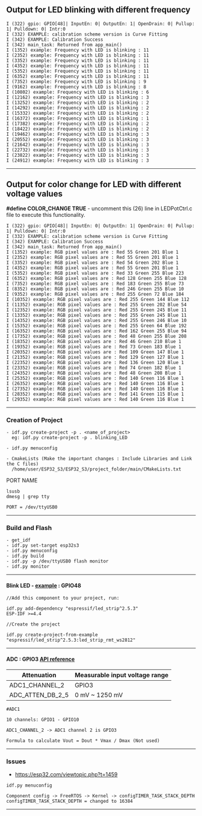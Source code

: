 ## Output for LED blinking with different frequency

```
I (322) gpio: GPIO[48]| InputEn: 0| OutputEn: 1| OpenDrain: 0| Pullup: 1| Pulldown: 0| Intr:0 
I (332) EXAMPLE: calibration scheme version is Curve Fitting
I (342) EXAMPLE: Calibration Success
I (342) main_task: Returned from app_main()
I (1352) example: Frequency with LED is blinking : 11
I (2352) example: Frequency with LED is blinking : 11
I (3352) example: Frequency with LED is blinking : 11
I (4352) example: Frequency with LED is blinking : 11
I (5352) example: Frequency with LED is blinking : 11
I (6352) example: Frequency with LED is blinking : 11
I (7352) example: Frequency with LED is blinking : 9
I (9162) example: Frequency with LED is blinking : 8
I (10802) example: Frequency with LED is blinking : 6
I (12162) example: Frequency with LED is blinking : 3
I (13252) example: Frequency with LED is blinking : 2
I (14292) example: Frequency with LED is blinking : 2
I (15332) example: Frequency with LED is blinking : 2
I (16372) example: Frequency with LED is blinking : 1
I (17382) example: Frequency with LED is blinking : 2
I (18422) example: Frequency with LED is blinking : 2
I (19462) example: Frequency with LED is blinking : 3
I (20552) example: Frequency with LED is blinking : 3
I (21642) example: Frequency with LED is blinking : 3
I (22732) example: Frequency with LED is blinking : 3
I (23822) example: Frequency with LED is blinking : 3
I (24912) example: Frequency with LED is blinking : 3
```

---

## Output for color change for LED with different voltage values

**#define COLOR_CHANGE TRUE** - uncomment this (26) line in LEDPotCtrl.c file to execute this functionality.

```
I (322) gpio: GPIO[48]| InputEn: 0| OutputEn: 1| OpenDrain: 0| Pullup: 1| Pulldown: 0| Intr:0 
I (332) EXAMPLE: calibration scheme version is Curve Fitting
I (342) EXAMPLE: Calibration Success
I (342) main_task: Returned from app_main()
I (1352) example: RGB pixel values are : Red 55 Green 201 Blue 1 
I (2352) example: RGB pixel values are : Red 55 Green 201 Blue 1 
I (3352) example: RGB pixel values are : Red 54 Green 202 Blue 1 
I (4352) example: RGB pixel values are : Red 55 Green 201 Blue 1 
I (5352) example: RGB pixel values are : Red 33 Green 255 Blue 223 
I (6352) example: RGB pixel values are : Red 128 Green 255 Blue 128 
I (7352) example: RGB pixel values are : Red 183 Green 255 Blue 73 
I (8352) example: RGB pixel values are : Red 246 Green 255 Blue 10 
I (9352) example: RGB pixel values are : Red 255 Green 72 Blue 184 
I (10352) example: RGB pixel values are : Red 255 Green 144 Blue 112 
I (11352) example: RGB pixel values are : Red 255 Green 202 Blue 54 
I (12352) example: RGB pixel values are : Red 255 Green 245 Blue 11 
I (13352) example: RGB pixel values are : Red 255 Green 245 Blue 11 
I (14352) example: RGB pixel values are : Red 255 Green 246 Blue 10 
I (15352) example: RGB pixel values are : Red 255 Green 64 Blue 192 
I (16352) example: RGB pixel values are : Red 162 Green 255 Blue 94 
I (17352) example: RGB pixel values are : Red 48 Green 255 Blue 208 
I (18352) example: RGB pixel values are : Red 46 Green 210 Blue 1 
I (19352) example: RGB pixel values are : Red 73 Green 183 Blue 1 
I (20352) example: RGB pixel values are : Red 109 Green 147 Blue 1 
I (21352) example: RGB pixel values are : Red 129 Green 127 Blue 1 
I (22352) example: RGB pixel values are : Red 136 Green 120 Blue 1 
I (23352) example: RGB pixel values are : Red 74 Green 182 Blue 1 
I (24352) example: RGB pixel values are : Red 48 Green 208 Blue 1 
I (25352) example: RGB pixel values are : Red 140 Green 116 Blue 1 
I (26352) example: RGB pixel values are : Red 140 Green 116 Blue 1 
I (27352) example: RGB pixel values are : Red 140 Green 116 Blue 1 
I (28352) example: RGB pixel values are : Red 141 Green 115 Blue 1 
I (29352) example: RGB pixel values are : Red 140 Green 116 Blue 1 
```
---
### Creation of Project
```
- idf.py create-project -p . <name_of_project>			
  eg: idf.py create-project -p . blinking_LED

- idf.py menuconfig

- CmakeLists (Make the important changes : Include Libraries and Link the C files)
  /home/user/ESP32_S3/ESP32_S3/project_folder/main/CMakeLists.txt
```
PORT NAME
```
lsusb
dmesg | grep tty

PORT = /dev/ttyUSB0

```
---
### Build and Flash
```
- get_idf
- idf.py set-target esp32s3 
- idf.py menuconfig
- idf.py build
- idf.py -p /dev/ttyUSB0 flash monitor
- idf.py monitor             
```

---

#### Blink LED - [example](https://components.espressif.com/components/espressif/led_strip) : GPIO48

```
//Add this component to your project, run:

idf.py add-dependency "espressif/led_strip^2.5.3"
ESP-IDF >=4.4

//Create the project

idf.py create-project-from-example "espressif/led_strip^2.5.3:led_strip_rmt_ws2812"
```
---

#### ADC : GPIO3 [API reference](https://docs.espressif.com/projects/esp-idf/en/v4.4.3/esp32s3/api-reference/peripherals/adc.html)
| Attenuation| Measurable input voltage range |
|----------|----------|
| ADC1_CHANNEL_2 | GPIO3|
| ADC_ATTEN_DB_2_5 | 0 mV ~ 1250 mV|

```
#ADC1

10 channels: GPIO1 - GPIO10

ADC1_CHANNEL_2 -> ADC1 channel 2 is GPIO3

Formula to calculate Vout = Dout * Vmax / Dmax (Not used)

```
---
### Issues
* https://esp32.com/viewtopic.php?t=1459
```
idf.py menuconfig

Component config -> FreeRTOS -> Kernel -> configTIMER_TASK_STACK_DEPTH
configTIMER_TASK_STACK_DEPTH = changed to 16384 

```
---















































